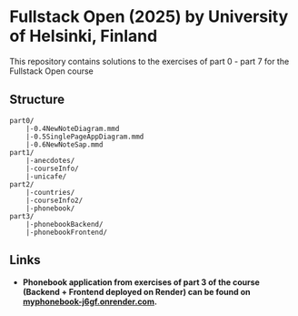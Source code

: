 # Fullstack Open (2025) by University of Helsinki, Finland

This repository contains solutions to the exercises of part 0 - part 7 for the Fullstack Open course

## Structure

```plaintext
part0/  
    |-0.4NewNoteDiagram.mmd
    |-0.5SinglePageAppDiagram.mmd
    |-0.6NewNoteSap.mmd
part1/  
    |-anecdotes/
    |-courseInfo/
    |-unicafe/
part2/  
    |-countries/
    |-courseInfo2/
    |-phonebook/
part3/  
    |-phonebookBackend/
    |-phonebookFrontend/
```

## Links

- **Phonebook application from exercises of part 3 of the course (Backend + Frontend deployed on Render) can be found on
[myphonebook-j6gf.onrender.com](https://myphonebook-j6gf.onrender.com).**
